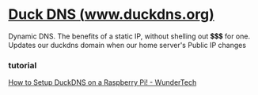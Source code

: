 # [Duck DNS (www.duckdns.org)](http://www.duckdns.org/)

Dynamic DNS. The benefits of a static IP, without shelling out 💲💲💲 for one. Updates our duckdns domain when our home  server's Public IP changes

### tutorial
[How to Setup DuckDNS on a Raspberry Pi! - WunderTech](https://www.wundertech.net/how-to-setup-duckdns-on-a-raspberry-pi/)